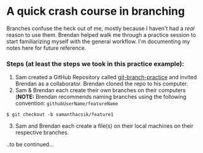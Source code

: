 # A quick crash course in branching

Branches confuse the heck out of me, mostly because I haven't had a *real* reason to use them. Brendan helped walk me through a practice session to start familiarizing myself with the general workflow. I'm documenting my notes here for future reference.

### Steps (at least the steps we took in this practice example):

1. Sam created a GitHub Repository called [git-branch-practice](https://github.com/samanthacsik/git-branch-practice) and invited Brendan as a collaborator. Brendan cloned the repo to his computer.
2. Sam & Brendan each create their own branches on their computers (**NOTE:** Brendan recommends naming branches using the following convention: `githubUserName/featureName`

`$ git checkout -b samanthacsik/feature1`

3. Sam and Brendan each create a file(s) on their local machines on their respective branches.

..to be continued...
